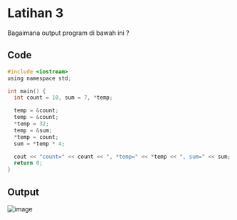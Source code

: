# Latihan 3

Bagaimana output program di bawah ini ?

## Code
```c
#include <iostream>
using namespace std;

int main() {
  int count = 10, sum = 7, *temp;

  temp = &count;
  temp = &count;
  *temp = 32;
  temp = &sum;
  *temp = count;
  sum = *temp * 4;

  cout << "count=" << count << ", *temp=" << *temp << ", sum=" << sum;
  return 0;
}
```

## Output
![image](https://user-images.githubusercontent.com/89684302/159176438-577021c3-abe8-40a7-8228-c1f6a981516e.png)
